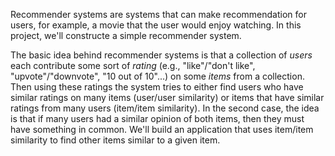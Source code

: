 Recommender systems are systems that can make recommendation for users, for example, a movie that the user would enjoy watching.  In this project, we'll constructe a simple recommender system.

The basic idea behind recommender systems is that a collection of *users* each contribute some sort of *rating* (e.g., "like"/"don't like", "upvote"/"downvote", "10 out of 10"...) on some *items* from a collection.  Then using these ratings the system tries to either find users who have similar ratings on many items (user/user similarity) or items that have similar ratings from many users (item/item similarity).  In the second case, the idea is that if many users had a similar opinion of both items, then they must have something in common.  We'll build an application that uses item/item similarity to find other items similar to a given item.
